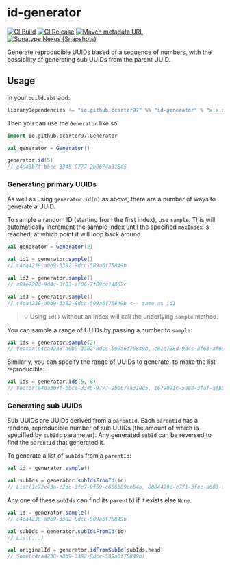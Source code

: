 # id-generator

[![CI Build](https://github.com/bcarter97/id-generator/actions/workflows/scala.yml/badge.svg)](https://github.com/bcarter97/id-generator/actions/workflows/scala.yml)
[![CI Release](https://github.com/bcarter97/id-generator/actions/workflows/release.yml/badge.svg)](https://github.com/bcarter97/id-generator/actions/workflows/release.yml)
[![Maven metadata URL](https://img.shields.io/maven-metadata/v?metadataUrl=https%3A%2F%2Frepo1.maven.org%2Fmaven2%2Fio%2Fgithub%2Fbcarter97%2Fid-generator_3%2Fmaven-metadata.xml)](https://mvnrepository.com/artifact/io.github.bcarter97/id-generator)
[![Sonatype Nexus (Snapshots)](https://img.shields.io/nexus/s/io.github.bcarter97/id-generator_3?label=snapshot&server=https%3A%2F%2Fs01.oss.sonatype.org)](https://s01.oss.sonatype.org/content/repositories/snapshots/io/github/bcarter97/id-generator_3/)

Generate reproducible UUIDs based of a sequence of numbers, with the possibility of generating sub UUIDs from the parent UUID.

## Usage

In your `build.sbt` add:

```scala
libraryDependencies += "io.github.bcarter97" %% "id-generator" % "x.x.x"
```

Then you can use the `Generator` like so:

```scala
import io.github.bcarter97.Generator

val generator = Generator()

generator.id(5)
// e4da3b7f-bbce-3345-9777-2b0674a318d5
```

### Generating primary UUIDs

As well as using `generator.id(n)` as above, there are a number of ways to generate a UUID.

To sample a random ID (starting from the first index), use `sample`. This will automatically increment the sample index until the specified `maxIndex` is reached, at which point it will loop back around.

```scala
val generator = Generator(2)

val id1 = generator.sample()
// c4ca4238-a0b9-3382-8dcc-509a6f75849b

val id2 = generator.sample()
// c81e728d-9d4c-3f63-af06-7f89cc14862c

val id3 = generator.sample()
// c4ca4238-a0b9-3382-8dcc-509a6f75849b <-- same as id1
```

> 💡 Using `id()` without an index will call the underlying `sample` method.

You can sample a range of UUIDs by passing a number to `sample`:

```scala
val ids = generator.sample(2)
// Vector(c4ca4238-a0b9-3382-8dcc-509a6f75849b, c81e728d-9d4c-3f63-af06-7f89cc14862c)
```

Similarly, you can specify the range of UUIDs to generate, to make the list reproducible:

```scala
val ids = generator.ids(5, 8)
// Vector(e4da3b7f-bbce-3345-9777-2b0674a318d5, 1679091c-5a88-3faf-afb5-e6087eb1b2dc, 8f14e45f-ceea-367a-9a36-dedd4bea2543, c9f0f895-fb98-3b91-99f5-1fd0297e236d)
```

### Generating sub UUIDs

Sub UUIDs are UUIDs derived from a `parentId`. Each `parentId` has a random, reproducible number of sub UUIDs (the amount of which is specified by `subIds` parameter). Any generated `subId` can be reversed to find the `parentId` that generated it.

To generate a list of `subIds` from a `parentId`:

```scala
val id = generator.sample()

val subIds = generator.subIdsFromId(id)
// List(1c72c43a-c2dc-3fc7-9f59-c606b09ce54a, 8884429d-c771-3fcc-a603-fcb8d7f04d70, 5c6726b6-4e33-3535-86ae-d2b8563f1862, 6b85a9e1-6b06-34c3-94d1-e30b72de56ee, 1650f0c8-1146-35a8-993c-5b5c18ccf85e, bc346324-d6ff-39ed-b165-b878bb7afc21, 9fadbcbb-3c1c-3242-abab-d38c82081a5f, 4f1d08fd-8d8e-3227-8d8a-1f7f200fd058, 5b453d9e-f5ed-361e-bccb-fb36da1a5a0c)
```

Any one of these `subIds` can find its `parentId` if it exists else `None`.

```scala
val id = generator.sample()
// c4ca4238-a0b9-3382-8dcc-509a6f75849b

val subIds = generator.subIdsFromId(id)
// List(...)

val originalId = generator.idFromSubId(subIds.head)
// Some(c4ca4238-a0b9-3382-8dcc-509a6f75849b)
```
